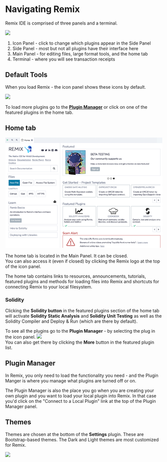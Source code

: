 Navigating Remix
================
Remix IDE is comprised of three panels and a terminal.

![](images/a-layout1c.png)

1. Icon Panel - click to change which plugins appear in the Side Panel
2. Side Panel - most but not all plugins have their interface here
3. Main Panel - for editing files, large format tools, and the home tab
4. Terminal - where you will see transaction receipts

Default Tools
-----------------------

When you load Remix - the icon panel shows these icons by default.

![](images/a-icons-at-load.png)

To load more plugins go to the **[Plugin Manager](#plugin-manager)** or click on one of the featured plugins in the home tab.

Home tab
--------

![](images/a-hometab.png)

The home tab is located in the Main Panel.  It can be closed.  <br> You can also access it (even if closed) by clicking the Remix logo at the top of the icon panel.

The home tab contains links to resources, announcements, tutorials, featured plugins and methods for loading files into Remix and shortcuts for connecting Remix to your local filesystem. 

### Solidity 
Clicking the **Solidity button** in the featured plugins section of the home tab will activate  **Solidity Static Analysis** and **Solidity Unit Testing** as well as the Solidity Compiler and Deploy & Run (which are there by default).

To see all the plugins go to the **Plugin Manager** - by selecting the plug in the icon panel.
![](images/a-plug.png) <br>
You can also get there by clicking the **More** button in the featured plugin list.

Plugin Manager
---------------

In Remix, you only need to load the functionality you need - and the Plugin Manger is where you manage what plugins are turned off or on.

The Plugin Manager is also the place you go when you are creating your own plugin and you want to load your local plugin into Remix. In that case you'd click on the "Connect to a Local Plugin" link at the top of the Plugin Manager panel.

Themes
---------------

Themes are chosen at the bottom of the **Settings** plugin. These are Bootstrap-based themes. The Dark and Light themes are most customized for Remix.

![](images/a-themes.png) 
